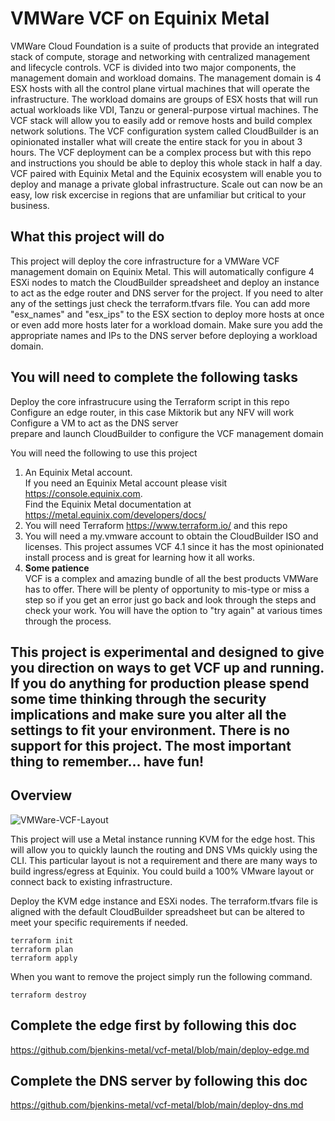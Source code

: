 # VMWare VCF on Equinix Metal

VMWare Cloud Foundation is a suite of products that provide an integrated stack of compute, storage and networking with centralized management and lifecycle controls.  VCF is divided into two major components, the management domain and workload domains.  The management domain is 4 ESX hosts with all the control plane virtual machines that will operate the infrastructure.  The workload domains are groups of ESX hosts that will run actual workloads like VDI, Tanzu or general-purpose virtual machines.  The VCF stack will allow you to easily add or remove hosts and build complex network solutions.  The VCF configuration system called CloudBuilder is an opinionated installer what will create the entire stack for you in about 3 hours.  The VCF deployment can be a complex process but with this repo and instructions you should be able to deploy this whole stack in half a day.  VCF paired with Equinix Metal and the Equinix ecosystem will enable you to deploy and manage a private global infrastructure.  Scale out can now be an easy, low risk excercise in regions that are unfamiliar but critical to your business.

## What this project will do
This project will deploy the core infrastructure for a VMWare VCF management domain on Equinix Metal.  This will automatically configure 4 ESXi nodes to match the CloudBuilder spreadsheet and deploy an instance to act as the edge router and DNS server for the project.  If you need to alter any of the settings just check the terraform.tfvars file.  You can add more "esx_names" and "esx_ips" to the ESX section to deploy more hosts at once or even add more hosts later for a workload domain.  Make sure you add the appropriate names and IPs to the DNS server before deploying a workload domain.

## You will need to complete the following tasks
Deploy the core infrastrucure using the Terraform script in this repo \
Configure an edge router, in this case Miktorik but any NFV will work \
Configure a VM to act as the DNS server \
prepare and launch CloudBuilder to configure the VCF management domain

You will need the following to use this project
1. An Equinix Metal account. \
 If you need an Equinix Metal account please visit https://console.equinix.com. \
 Find the Equinix Metal documentation at https://metal.equinix.com/developers/docs/
2. You will need Terraform https://www.terraform.io/ and this repo
3. You will need a my.vmware account to obtain the CloudBuilder ISO and licenses.  This project assumes VCF 4.1 since it has the most opinionated install process and is great for learning how it all works.
4. **Some patience** \
 VCF is a complex and amazing bundle of all the best products VMWare has to offer.  There will be plenty of opportunity to mis-type or miss a step so if you get an error just go back and look through the steps and check your work.  You will have the option to "try again" at various times through the process.

## This project is experimental and designed to give you direction on ways to get VCF up and running.  If you do anything for production please spend some time thinking through the security implications and make sure you alter all the settings to fit your environment.  There is no support for this project.  The most important thing to remember... have fun!

## Overview

![VMWare-VCF-Layout](https://user-images.githubusercontent.com/74058939/142038048-d46f564d-9e5e-473b-873b-12d7b867210f.png)

This project will use a Metal instance running KVM for the edge host. This will allow you to quickly launch the routing and DNS VMs quickly using the CLI.  This particular layout is not a requirement and there are many ways to build ingress/egress at Equinix.  You could build a 100% VMware layout or connect back to existing infrastructure.

Deploy the KVM edge instance and ESXi nodes.  The terraform.tfvars file is aligned with the default CloudBuilder spreadsheet but can be altered to meet your specific requirements if needed.
```shell
terraform init
terraform plan
terraform apply
```
When you want to remove the project simply run the following command.
```shell
terraform destroy
```
## Complete the edge first by following this doc

https://github.com/bjenkins-metal/vcf-metal/blob/main/deploy-edge.md

## Complete the DNS server by following this doc

https://github.com/bjenkins-metal/vcf-metal/blob/main/deploy-dns.md
